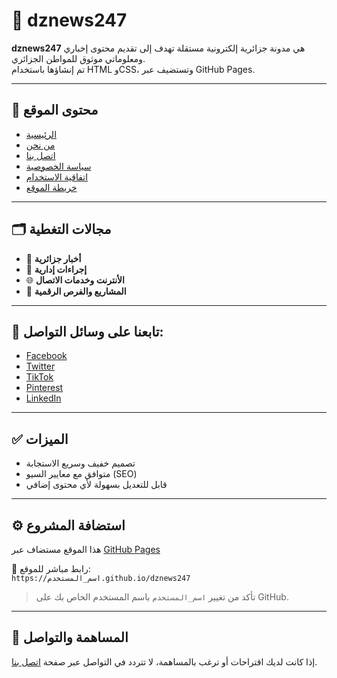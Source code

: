 # 📰 dznews247

**dznews247** هي مدونة جزائرية إلكترونية مستقلة تهدف إلى تقديم محتوى إخباري ومعلوماتي موثوق للمواطن الجزائري.  
تم إنشاؤها باستخدام HTML وCSS، وتستضيف عبر GitHub Pages.

---

## 📌 محتوى الموقع

- [الرئيسية](index.html)
- [من نحن](about.html)
- [اتصل بنا](contact.html)
- [سياسة الخصوصية](privacy.html)
- [اتفاقية الاستخدام](terms.html)
- [خريطة الموقع](sitemap.html)

---

## 🗂️ مجالات التغطية

- 📰 **أخبار جزائرية**
- 🧾 **إجراءات إدارية**
- 🌐 **الأنترنت وخدمات الاتصال**
- 🚀 **المشاريع والفرص الرقمية**

---

## 📱 تابعنا على وسائل التواصل:

- [Facebook](#)
- [Twitter](#)
- [TikTok](#)
- [Pinterest](#)
- [LinkedIn](#)

---

## ✅ الميزات

- تصميم خفيف وسريع الاستجابة
- متوافق مع معايير السيو (SEO)
- قابل للتعديل بسهولة لأي محتوى إضافي

---

## ⚙️ استضافة المشروع

هذا الموقع مستضاف عبر [GitHub Pages](https://pages.github.com)

🚀 رابط مباشر للموقع:  
`https://اسم_المستخدم.github.io/dznews247`

> تأكد من تغيير `اسم_المستخدم` باسم المستخدم الخاص بك على GitHub.

---

## 📧 المساهمة والتواصل

إذا كانت لديك اقتراحات أو ترغب بالمساهمة، لا تتردد في التواصل عبر صفحة [اتصل بنا](contact.html).
